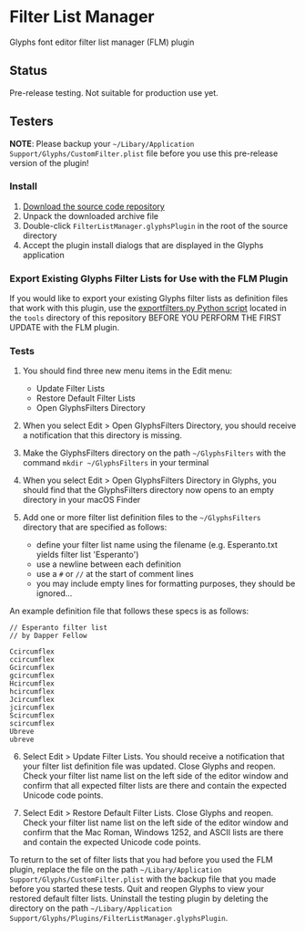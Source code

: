 # Filter List Manager

Glyphs font editor filter list manager (FLM) plugin

## Status

Pre-release testing.  Not suitable for production use yet.

## Testers

**NOTE**: Please backup your `~/Libary/Application Support/Glyphs/CustomFilter.plist` file before you use this pre-release version of the plugin!

### Install
1. [Download the source code repository](https://github.com/source-foundry/FilterListManager/releases/latest)
2. Unpack the downloaded archive file
3. Double-click `FilterListManager.glyphsPlugin` in the root of the source directory
4. Accept the plugin install dialogs that are displayed in the Glyphs application

### Export Existing Glyphs Filter Lists for Use with the FLM Plugin

If you would like to export your existing Glyphs filter lists as definition files that work with this plugin, use the [exportfilters.py Python script](https://github.com/source-foundry/FilterListManager/blob/master/tools/exportfilters.py) located in the `tools` directory of this repository BEFORE YOU PERFORM THE FIRST UPDATE with the FLM plugin.

### Tests

1) You should find three new menu items in the Edit menu:

    - Update Filter Lists
    - Restore Default Filter Lists
    - Open GlyphsFilters Directory
    
2) When you select Edit > Open GlyphsFilters Directory, you should receive a notification that this directory is missing.

3) Make the GlyphsFilters directory on the path `~/GlyphsFilters` with the command `mkdir ~/GlyphsFilters` in your terminal

4) When you select Edit > Open GlyphsFilters Directory in Glyphs, you should find that the GlyphsFilters directory now opens to an empty directory in your macOS Finder

5) Add one or more filter list definition files to the `~/GlyphsFilters` directory that are specified as follows:

    - define your filter list name using the filename (e.g. Esperanto.txt yields filter list 'Esperanto')
    - use a newline between each definition
    - use a `#` or `//` at the start of comment lines
    - you may include empty lines for formatting purposes, they should be ignored...
    
An example definition file that follows these specs is as follows:

```
// Esperanto filter list
// by Dapper Fellow

Ccircumflex
ccircumflex
Gcircumflex
gcircumflex
Hcircumflex
hcircumflex
Jcircumflex
jcircumflex
Scircumflex
scircumflex
Ubreve
ubreve

```


6) Select Edit > Update Filter Lists.  You should receive a notification that your filter list definition file was updated.  Close Glyphs and reopen.  Check your filter list name list on the left side of the editor window and confirm that all expected filter lists are there and contain the expected Unicode code points.

7) Select Edit > Restore Default Filter Lists.  Close Glyphs and reopen.  Check your filter list name list on the left side of the editor window and confirm that the Mac Roman, Windows 1252, and ASCII lists are there and contain the expected Unicode code points.

To return to the set of filter lists that you had before you used the FLM plugin, replace the file on the path `~/Libary/Application Support/Glyphs/CustomFilter.plist` with the backup file that you made before you started these tests. Quit and reopen Glyphs to view your restored default filter lists.  Uninstall the testing plugin by deleting the directory on the path `~/Libary/Application Support/Glyphs/Plugins/FilterListManager.glyphsPlugin`.

